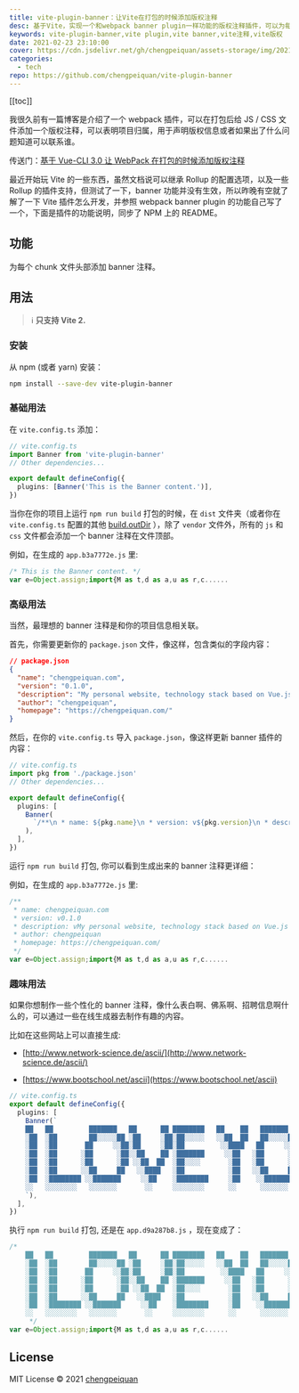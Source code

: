 ```yaml
---
title: vite-plugin-banner：让Vite在打包的时候添加版权注释
desc: 基于Vite，实现一个和webpack banner plugin一样功能的版权注释插件，可以为每个 chunk 文件头部添加 banner 注释。
keywords: vite-plugin-banner,vite plugin,vite banner,vite注释,vite版权
date: 2021-02-23 23:10:00
cover: https://cdn.jsdelivr.net/gh/chengpeiquan/assets-storage/img/2021/01/20210224102526.jpg
categories:
  - tech
repo: https://github.com/chengpeiquan/vite-plugin-banner
---
```


[[toc]]

我很久前有一篇博客是介绍了一个 webpack 插件，可以在打包后给 JS / CSS 文件添加一个版权注释，可以表明项目归属，用于声明版权信息或者如果出了什么问题知道可以联系谁。

传送门：[基于 Vue-CLI 3.0 让 WebPack 在打包的时候添加版权注释](https://chengpeiquan.com/article/vue-cli-webpack-banner-plugin.html)

最近开始玩 Vite 的一些东西，虽然文档说可以继承 Rollup 的配置选项，以及一些 Rollup 的插件支持，但测试了一下，banner 功能并没有生效，所以昨晚有空就了解了一下 Vite 插件怎么开发，并参照 webpack banner plugin 的功能自己写了一个，下面是插件的功能说明，同步了 NPM 上的 README。

## 功能

为每个 chunk 文件头部添加 banner 注释。

## 用法

> ℹ️ **只支持 Vite 2.**

### 安装

从 npm (或者 yarn) 安装：

```bash
npm install --save-dev vite-plugin-banner
```

### 基础用法

在 `vite.config.ts` 添加：

```ts
// vite.config.ts
import Banner from 'vite-plugin-banner'
// Other dependencies...

export default defineConfig({
  plugins: [Banner('This is the Banner content.')],
})
```

当你在你的项目上运行 `npm run build` 打包的时候，在 `dist` 文件夹（或者你在 `vite.config.ts` 配置的其他 [build.outDir](https://vitejs.dev/config/#build-outdir) ），除了 `vendor` 文件外，所有的 `js` 和 `css` 文件都会添加一个 banner 注释在文件顶部。

例如，在生成的 `app.b3a7772e.js` 里:

```js
/* This is the Banner content. */
var e=Object.assign;import{M as t,d as a,u as r,c......
```

### 高级用法

当然，最理想的 banner 注释是和你的项目信息相关联。

首先，你需要更新你的 `package.json` 文件，像这样，包含类似的字段内容：

```json
// package.json
{
  "name": "chengpeiquan.com",
  "version": "0.1.0",
  "description": "My personal website, technology stack based on Vue.js 3.0, and Vite 2.0, use Server Side Generation.",
  "author": "chengpeiquan",
  "homepage": "https://chengpeiquan.com/"
}
```

然后，在你的 `vite.config.ts` 导入 `package.json`，像这样更新 banner 插件的内容：

```ts
// vite.config.ts
import pkg from './package.json'
// Other dependencies...

export default defineConfig({
  plugins: [
    Banner(
      `/**\n * name: ${pkg.name}\n * version: v${pkg.version}\n * description: v${pkg.description}\n * author: ${pkg.author}\n * homepage: ${pkg.homepage}\n */`
    ),
  ],
})
```

运行 `npm run build` 打包, 你可以看到生成出来的 banner 注释更详细：

例如，在生成的 `app.b3a7772e.js` 里:

```js
/**
 * name: chengpeiquan.com
 * version: v0.1.0
 * description: vMy personal website, technology stack based on Vue.js 3.0, and Vite 2.0, use Server Side Generation.
 * author: chengpeiquan
 * homepage: https://chengpeiquan.com/
 */
var e=Object.assign;import{M as t,d as a,u as r,c......
```

### 趣味用法

如果你想制作一些个性化的 banner 注释，像什么表白啊、佛系啊、招聘信息啊什么的，可以通过一些在线生成器去制作有趣的内容。

比如在这些网站上可以直接生成:

- [http://www.network-science.de/ascii/](http://www.network-science.de/ascii/)

- [https://www.bootschool.net/ascii](https://www.bootschool.net/ascii)

```ts
// vite.config.ts
export default defineConfig({
  plugins: [
    Banner(`
    ██   ██         ███████   ██      ██ ████████   ██    ██   ███████   ██     ██
    ░██  ░██        ██░░░░░██ ░██     ░██░██░░░░░   ░░██  ██   ██░░░░░██ ░██    ░██
    ░██  ░██       ██     ░░██░██     ░██░██         ░░████   ██     ░░██░██    ░██
    ░██  ░██      ░██      ░██░░██    ██ ░███████     ░░██   ░██      ░██░██    ░██
    ░██  ░██      ░██      ░██ ░░██  ██  ░██░░░░       ░██   ░██      ░██░██    ░██
    ░██  ░██      ░░██     ██   ░░████   ░██           ░██   ░░██     ██ ░██    ░██
    ░██  ░████████ ░░███████     ░░██    ░████████     ░██    ░░███████  ░░███████ 
    ░░   ░░░░░░░░   ░░░░░░░       ░░     ░░░░░░░░      ░░      ░░░░░░░    ░░░░░░░  
    `),
  ],
})
```

执行 `npm run build` 打包, 还是在 `app.d9a287b8.js` ，现在变成了：

```js
/*
    ██   ██         ███████   ██      ██ ████████   ██    ██   ███████   ██     ██
    ░██  ░██        ██░░░░░██ ░██     ░██░██░░░░░   ░░██  ██   ██░░░░░██ ░██    ░██
    ░██  ░██       ██     ░░██░██     ░██░██         ░░████   ██     ░░██░██    ░██
    ░██  ░██      ░██      ░██░░██    ██ ░███████     ░░██   ░██      ░██░██    ░██
    ░██  ░██      ░██      ░██ ░░██  ██  ░██░░░░       ░██   ░██      ░██░██    ░██
    ░██  ░██      ░░██     ██   ░░████   ░██           ░██   ░░██     ██ ░██    ░██
    ░██  ░████████ ░░███████     ░░██    ░████████     ░██    ░░███████  ░░███████
    ░░   ░░░░░░░░   ░░░░░░░       ░░     ░░░░░░░░      ░░      ░░░░░░░    ░░░░░░░
     */
var e=Object.assign;import{M as t,d as a,u as r,c......
```

## License

MIT License © 2021 [chengpeiquan](https://github.com/chengpeiquan)
